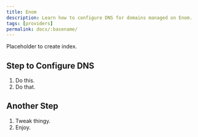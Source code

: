 ```yaml
---
title: Enom
description: Learn how to configure DNS for domains managed on Enom.
tags: [providers]
permalink: docs/:basename/
---
```

Placeholder to create index.
## Step to Configure DNS
1. Do this.
2. Do that.

## Another Step
1. Tweak thingy.
2. Enjoy.

